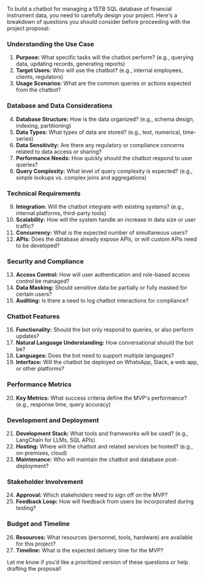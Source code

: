 To build a chatbot for managing a 15TB SQL database of financial instrument data, you need to carefully design your project. Here's a breakdown of questions you should consider before proceeding with the project proposal:

### **Understanding the Use Case**
1. **Purpose:** What specific tasks will the chatbot perform? (e.g., querying data, updating records, generating reports)
2. **Target Users:** Who will use the chatbot? (e.g., internal employees, clients, regulators)
3. **Usage Scenarios:** What are the common queries or actions expected from the chatbot?

### **Database and Data Considerations**
4. **Database Structure:** How is the data organized? (e.g., schema design, indexing, partitioning)
5. **Data Types:** What types of data are stored? (e.g., text, numerical, time-series)
6. **Data Sensitivity:** Are there any regulatory or compliance concerns related to data access or sharing?
7. **Performance Needs:** How quickly should the chatbot respond to user queries?
8. **Query Complexity:** What level of query complexity is expected? (e.g., simple lookups vs. complex joins and aggregations)

### **Technical Requirements**
9. **Integration:** Will the chatbot integrate with existing systems? (e.g., internal platforms, third-party tools)
10. **Scalability:** How will the system handle an increase in data size or user traffic?
11. **Concurrency:** What is the expected number of simultaneous users?
12. **APIs:** Does the database already expose APIs, or will custom APIs need to be developed?

### **Security and Compliance**
13. **Access Control:** How will user authentication and role-based access control be managed?
14. **Data Masking:** Should sensitive data be partially or fully masked for certain users?
15. **Auditing:** Is there a need to log chatbot interactions for compliance?

### **Chatbot Features**
16. **Functionality:** Should the bot only respond to queries, or also perform updates?
17. **Natural Language Understanding:** How conversational should the bot be? 
18. **Languages:** Does the bot need to support multiple languages?
19. **Interface:** Will the chatbot be deployed on WhatsApp, Slack, a web app, or other platforms?

### **Performance Metrics**
20. **Key Metrics:** What success criteria define the MVP's performance? (e.g., response time, query accuracy)

### **Development and Deployment**
21. **Development Stack:** What tools and frameworks will be used? (e.g., LangChain for LLMs, SQL APIs)
22. **Hosting:** Where will the chatbot and related services be hosted? (e.g., on-premises, cloud)
23. **Maintenance:** Who will maintain the chatbot and database post-deployment?

### **Stakeholder Involvement**
24. **Approval:** Which stakeholders need to sign off on the MVP?
25. **Feedback Loop:** How will feedback from users be incorporated during testing?

### **Budget and Timeline**
26. **Resources:** What resources (personnel, tools, hardware) are available for this project?
27. **Timeline:** What is the expected delivery time for the MVP?

Let me know if you’d like a prioritized version of these questions or help drafting the proposal!
